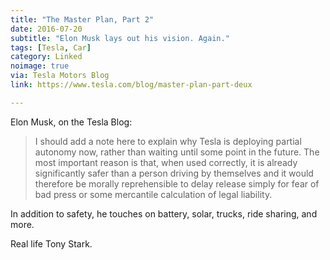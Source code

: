 ```yaml
---
title: "The Master Plan, Part 2"
date: 2016-07-20
subtitle: "Elon Musk lays out his vision. Again."
tags: [Tesla, Car]
category: Linked
noimage: true
via: Tesla Motors Blog
link: https://www.tesla.com/blog/master-plan-part-deux

---
```


Elon Musk, on the Tesla Blog:

>I should add a note here to explain why Tesla is deploying partial autonomy now, rather than waiting until some point in the future. The most important reason is that, when used correctly, it is already significantly safer than a person driving by themselves and it would therefore be morally reprehensible to delay release simply for fear of bad press or some mercantile calculation of legal liability.

In addition to safety, he touches on battery, solar, trucks, ride sharing, and more. 

Real life Tony Stark.